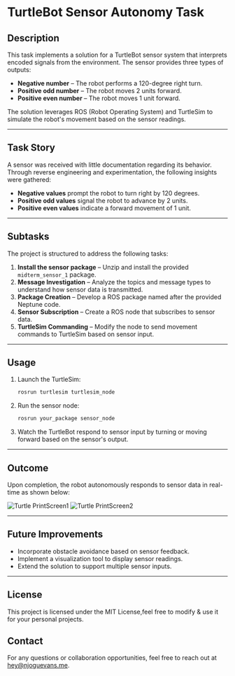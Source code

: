 # TurtleBot Sensor Autonomy Task

## Description
This task implements a solution for a TurtleBot sensor system that interprets encoded signals from the environment. The sensor provides three types of outputs:
- **Negative number** – The robot performs a 120-degree right turn.
- **Positive odd number** – The robot moves 2 units forward.
- **Positive even number** – The robot moves 1 unit forward.

The solution leverages ROS (Robot Operating System) and TurtleSim to simulate the robot's movement based on the sensor readings.

---

## Task Story
A sensor was received with little documentation regarding its behavior. Through reverse engineering and experimentation, the following insights were gathered:
- **Negative values** prompt the robot to turn right by 120 degrees.
- **Positive odd values** signal the robot to advance by 2 units.
- **Positive even values** indicate a forward movement of 1 unit.

---

## Subtasks
The project is structured to address the following tasks:
1. **Install the sensor package** – Unzip and install the provided `midterm_sensor_1` package.
2. **Message Investigation** – Analyze the topics and message types to understand how sensor data is transmitted.
3. **Package Creation** – Develop a ROS package named after the provided Neptune code.
4. **Sensor Subscription** – Create a ROS node that subscribes to sensor data.
5. **TurtleSim Commanding** – Modify the node to send movement commands to TurtleSim based on sensor input.

---

## Usage
1. Launch the TurtleSim:
   ```bash
   rosrun turtlesim turtlesim_node
   ```
2. Run the sensor node:
   ```bash
   rosrun your_package sensor_node
   ```
3. Watch the TurtleBot respond to sensor input by turning or moving forward based on the sensor's output.

---

## Outcome
Upon completion, the robot autonomously responds to sensor data in real-time as shown below:

![Turtle PrintScreen1](https://njoguevans.me/TurtlePrintscreen1.png)
![Turtle PrintScreen2](https://njoguevans.me/TurtlePrintscreen2.png)

---

## Future Improvements
- Incorporate obstacle avoidance based on sensor feedback.
- Implement a visualization tool to display sensor readings.
- Extend the solution to support multiple sensor inputs.

---

## License 

This project is licensed under the MIT License,feel free to modify & use it for your personal projects.

## Contact

For any questions or collaboration opportunities, feel free to reach out at [hey@njoguevans.me](mailto:hey@njoguevans.me).
